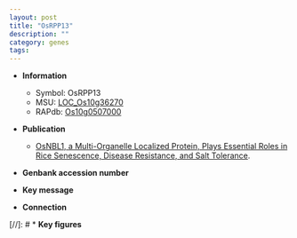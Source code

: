 ```yaml
---
layout: post
title: "OsRPP13"
description: ""
category: genes
tags: 
---
```


* **Information**  
    + Symbol: OsRPP13  
    + MSU: [LOC_Os10g36270](http://rice.plantbiology.msu.edu/cgi-bin/ORF_infopage.cgi?orf=LOC_Os10g36270)  
    + RAPdb: [Os10g0507000](http://rapdb.dna.affrc.go.jp/viewer/gbrowse_details/irgsp1?name=Os10g0507000)  

* **Publication**  
    + [OsNBL1, a Multi-Organelle Localized Protein, Plays Essential Roles in Rice Senescence, Disease Resistance, and Salt Tolerance](N+Y).

* **Genbank accession number**  

* **Key message**  

* **Connection**  

[//]: # * **Key figures**  


